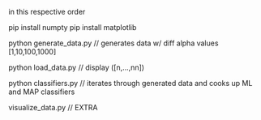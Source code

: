 in this respective order

pip install numpty
pip install matplotlib

python generate_data.py // generates data w/ diff alpha values [1,10,100,1000]

python load_data.py // display ([n,...,nn])

python classifiers.py // iterates through generated data and cooks up ML and MAP classifiers

visualize_data.py // EXTRA 
